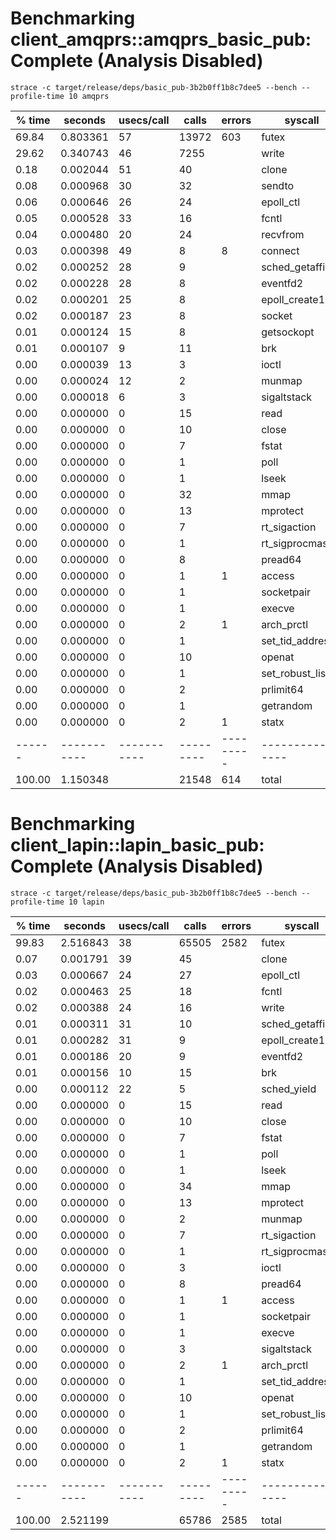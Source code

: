 # Benchmarking client_amqprs::amqprs_basic_pub: Complete (Analysis Disabled)
`strace -c target/release/deps/basic_pub-3b2b0ff1b8c7dee5 --bench --profile-time 10 amqprs`

|% time |    seconds | usecs/call |    calls |   errors |syscall
|------ |----------- |----------- |--------- |--------- |----------------
| 69.84 |   0.803361 |         57 |    13972 |      603 |futex
| 29.62 |   0.340743 |         46 |     7255 |          |write
|  0.18 |   0.002044 |         51 |       40 |          |clone
|  0.08 |   0.000968 |         30 |       32 |          |sendto
|  0.06 |   0.000646 |         26 |       24 |          |epoll_ctl
|  0.05 |   0.000528 |         33 |       16 |          |fcntl
|  0.04 |   0.000480 |         20 |       24 |          |recvfrom
|  0.03 |   0.000398 |         49 |        8 |        8 |connect
|  0.02 |   0.000252 |         28 |        9 |          |sched_getaffinity
|  0.02 |   0.000228 |         28 |        8 |          |eventfd2
|  0.02 |   0.000201 |         25 |        8 |          |epoll_create1
|  0.02 |   0.000187 |         23 |        8 |          |socket
|  0.01 |   0.000124 |         15 |        8 |          |getsockopt
|  0.01 |   0.000107 |          9 |       11 |          |brk
|  0.00 |   0.000039 |         13 |        3 |          |ioctl
|  0.00 |   0.000024 |         12 |        2 |          |munmap
|  0.00 |   0.000018 |          6 |        3 |          |sigaltstack
|  0.00 |   0.000000 |          0 |       15 |          |read
|  0.00 |   0.000000 |          0 |       10 |          |close
|  0.00 |   0.000000 |          0 |        7 |          |fstat
|  0.00 |   0.000000 |          0 |        1 |          |poll
|  0.00 |   0.000000 |          0 |        1 |          |lseek
|  0.00 |   0.000000 |          0 |       32 |          |mmap
|  0.00 |   0.000000 |          0 |       13 |          |mprotect
|  0.00 |   0.000000 |          0 |        7 |          |rt_sigaction
|  0.00 |   0.000000 |          0 |        1 |          |rt_sigprocmask
|  0.00 |   0.000000 |          0 |        8 |          |pread64
|  0.00 |   0.000000 |          0 |        1 |        1 |access
|  0.00 |   0.000000 |          0 |        1 |          |socketpair
|  0.00 |   0.000000 |          0 |        1 |          |execve
|  0.00 |   0.000000 |          0 |        2 |        1 |arch_prctl
|  0.00 |   0.000000 |          0 |        1 |          |set_tid_address
|  0.00 |   0.000000 |          0 |       10 |          |openat
|  0.00 |   0.000000 |          0 |        1 |          |set_robust_list
|  0.00 |   0.000000 |          0 |        2 |          |prlimit64
|  0.00 |   0.000000 |          0 |        1 |          |getrandom
|  0.00 |   0.000000 |          0 |        2 |        1 |statx
|------ |----------- |----------- |--------- |--------- |----------------
|100.00 |   1.150348 |            |    21548 |      614 |total

# Benchmarking client_lapin::lapin_basic_pub: Complete (Analysis Disabled)
`strace -c target/release/deps/basic_pub-3b2b0ff1b8c7dee5 --bench --profile-time 10 lapin`

|% time |    seconds | usecs/call |    calls |   errors |syscall
|------ |----------- |----------- |--------- |--------- |----------------
| 99.83 |   2.516843 |         38 |    65505 |     2582 |futex
|  0.07 |   0.001791 |         39 |       45 |          |clone
|  0.03 |   0.000667 |         24 |       27 |          |epoll_ctl
|  0.02 |   0.000463 |         25 |       18 |          |fcntl
|  0.02 |   0.000388 |         24 |       16 |          |write
|  0.01 |   0.000311 |         31 |       10 |          |sched_getaffinity
|  0.01 |   0.000282 |         31 |        9 |          |epoll_create1
|  0.01 |   0.000186 |         20 |        9 |          |eventfd2
|  0.01 |   0.000156 |         10 |       15 |          |brk
|  0.00 |   0.000112 |         22 |        5 |          |sched_yield
|  0.00 |   0.000000 |          0 |       15 |          |read
|  0.00 |   0.000000 |          0 |       10 |          |close
|  0.00 |   0.000000 |          0 |        7 |          |fstat
|  0.00 |   0.000000 |          0 |        1 |          |poll
|  0.00 |   0.000000 |          0 |        1 |          |lseek
|  0.00 |   0.000000 |          0 |       34 |          |mmap
|  0.00 |   0.000000 |          0 |       13 |          |mprotect
|  0.00 |   0.000000 |          0 |        2 |          |munmap
|  0.00 |   0.000000 |          0 |        7 |          |rt_sigaction
|  0.00 |   0.000000 |          0 |        1 |          |rt_sigprocmask
|  0.00 |   0.000000 |          0 |        3 |          |ioctl
|  0.00 |   0.000000 |          0 |        8 |          |pread64
|  0.00 |   0.000000 |          0 |        1 |        1 |access
|  0.00 |   0.000000 |          0 |        1 |          |socketpair
|  0.00 |   0.000000 |          0 |        1 |          |execve
|  0.00 |   0.000000 |          0 |        3 |          |sigaltstack
|  0.00 |   0.000000 |          0 |        2 |        1 |arch_prctl
|  0.00 |   0.000000 |          0 |        1 |          |set_tid_address
|  0.00 |   0.000000 |          0 |       10 |          |openat
|  0.00 |   0.000000 |          0 |        1 |          |set_robust_list
|  0.00 |   0.000000 |          0 |        2 |          |prlimit64
|  0.00 |   0.000000 |          0 |        1 |          |getrandom
|  0.00 |   0.000000 |          0 |        2 |        1 |statx
|------ |----------- |----------- |--------- |--------- |----------------
|100.00 |   2.521199 |            |    65786 |     2585 |total